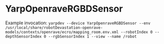 # YarpOpenraveRGBDSensor

Example invocation: `yarpdev --device YarpOpenraveRGBDSensor --env /usr/local/share/robotDevastation-openrave-models/contexts/openrave/ecro/mapping_room.env.xml --robotIndex 0 --depthSensorIndex 0 --rgbSensorIndex 1 --view --name /robot`
